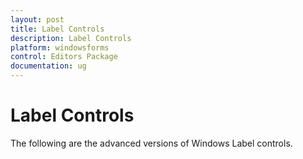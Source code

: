 ```yaml
---
layout: post
title: Label Controls
description: Label Controls
platform: windowsforms
control: Editors Package
documentation: ug
---
```


# Label Controls

The following are the advanced versions of Windows Label controls.
